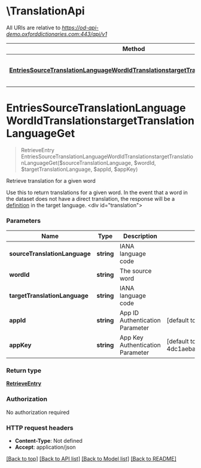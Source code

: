 # \TranslationApi

All URIs are relative to *https://od-api-demo.oxforddictionaries.com:443/api/v1*

Method | HTTP request | Description
------------- | ------------- | -------------
[**EntriesSourceTranslationLanguageWordIdTranslationstargetTranslationLanguageGet**](TranslationApi.md#EntriesSourceTranslationLanguageWordIdTranslationstargetTranslationLanguageGet) | **Get** /entries/{source_translation_language}/{word_id}/translations&#x3D;{target_translation_language} | Retrieve translation for a given word


# **EntriesSourceTranslationLanguageWordIdTranslationstargetTranslationLanguageGet**
> RetrieveEntry EntriesSourceTranslationLanguageWordIdTranslationstargetTranslationLanguageGet($sourceTranslationLanguage, $wordId, $targetTranslationLanguage, $appId, $appKey)

Retrieve translation for a given word

 Use this to return translations for a given word. In the event that a word in the dataset does not have a direct translation, the response will be a [definition](documentation/glossary?term=entry) in the target language.    <div id=\"translation\"></div> 


### Parameters

Name | Type | Description  | Notes
------------- | ------------- | ------------- | -------------
 **sourceTranslationLanguage** | **string**| IANA language code | 
 **wordId** | **string**| The source word | 
 **targetTranslationLanguage** | **string**| IANA language code | 
 **appId** | **string**| App ID Authentication Parameter | [default to 5037d509]
 **appKey** | **string**| App Key Authentication Parameter | [default to 4dc1aebaa63721f0f8e79a55e2514bc7]

### Return type

[**RetrieveEntry**](RetrieveEntry.md)

### Authorization

No authorization required

### HTTP request headers

 - **Content-Type**: Not defined
 - **Accept**: application/json

[[Back to top]](#) [[Back to API list]](../README.md#documentation-for-api-endpoints) [[Back to Model list]](../README.md#documentation-for-models) [[Back to README]](../README.md)


